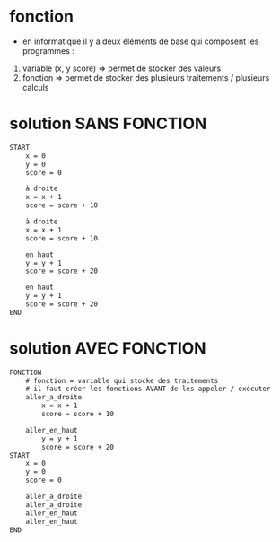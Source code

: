 # fonction 

- en informatique il y a deux éléments de base qui composent les programmes :

1.  variable (x, y score) => permet de stocker des valeurs 
2.  fonction => permet de stocker des plusieurs traitements / plusieurs calculs

# solution SANS FONCTION

```txt
START
    x = 0
    y = 0
    score = 0

    à droite 
    x = x + 1
    score = score + 10    

    à droite 
    x = x + 1
    score = score + 10   

    en haut 
    y = y + 1
    score = score + 20  

    en haut 
    y = y + 1
    score = score + 20 
END
``` 


# solution AVEC FONCTION


```txt
FONCTION
    # fonction = variable qui stocke des traitements
    # il faut créer les fonctions AVANT de les appeler / exécuter
    aller_a_droite  
        x = x + 1
        score = score + 10

    aller_en_haut
        y = y + 1
        score = score + 20  
START
    x = 0
    y = 0
    score = 0

    aller_a_droite 
    aller_a_droite
    aller_en_haut
    aller_en_haut
END
``` 

